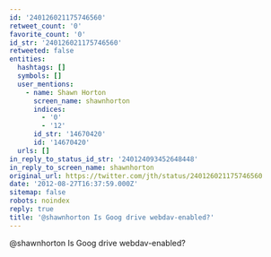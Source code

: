 ```yaml
---
id: '240126021175746560'
retweet_count: '0'
favorite_count: '0'
id_str: '240126021175746560'
retweeted: false
entities:
  hashtags: []
  symbols: []
  user_mentions:
    - name: Shawn Horton
      screen_name: shawnhorton
      indices:
        - '0'
        - '12'
      id_str: '14670420'
      id: '14670420'
  urls: []
in_reply_to_status_id_str: '240124093452648448'
in_reply_to_screen_name: shawnhorton
original_url: https://twitter.com/jth/status/240126021175746560
date: '2012-08-27T16:37:59.000Z'
sitemap: false
robots: noindex
reply: true
title: '@shawnhorton Is Goog drive webdav-enabled?'
---
```


@shawnhorton Is Goog drive webdav-enabled?